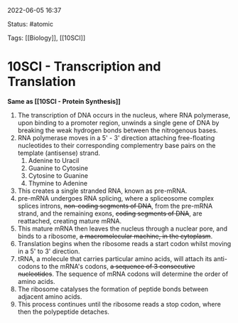 2022-06-05 16:37

Status: #atomic 

Tags: [[Biology]], [[10SCI]]

# 10SCI - Transcription and Translation
**Same as [[10SCI - Protein Synthesis]]**
 1. The transcription of DNA occurs in the nucleus, where RNA polymerase, upon binding to a promoter region, unwinds a single gene of DNA by breaking the weak hydrogen bonds between the nitrogenous bases.
2. RNA polymerase moves in a 5' - 3' direction attaching free-floating nucleotides to their corresponding complementry base pairs on the template (antisense) strand.
	1. Adenine to Uracil
	2. Guanine to Cytosine
	3. Cytosine to Guanine
	4. Thymine to Adenine
3. This creates a single stranded RNA, known as pre-mRNA.
4. pre-mRNA undergoes RNA splicing, where a spliceosome complex splices introns, ~~non-coding segments of DNA~~, from the pre-mRNA strand, and the remaining exons, ~~coding segments of DNA~~, are reattached, creating mature mRNA.
5. This mature mRNA then leaves the nucleus through a nuclear pore, and binds to a ribosome, ~~a macromolecular machine, in the cytoplasm~~.
6. Translation begins when the ribosome reads a start codon whilst moving in a 5' to 3' direction.
7. tRNA, a molecule that carries particular amino acids, will attach its anti-codons to the mRNA's codons, ~~a sequence of 3 consecutive nucleotides~~. The sequence of mRNA codons will determine the order of amino acids.
8. The ribosome catalyses the formation of peptide bonds between adjacent amino acids.
9. This process continues until the ribosome reads a stop codon, where then the polypeptide detaches.